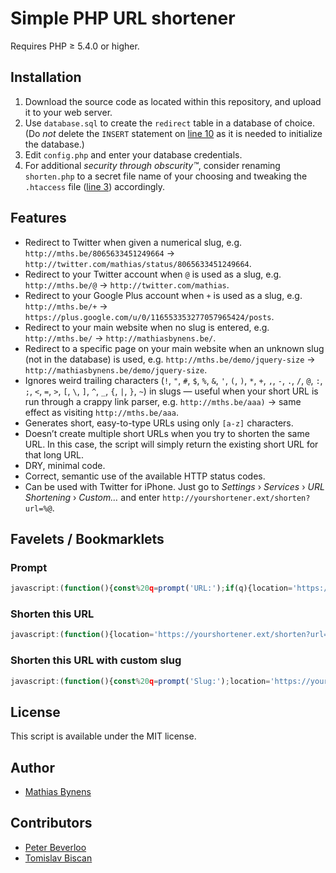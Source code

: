 # Simple PHP URL shortener

Requires PHP ≥ 5.4.0 or higher.

## Installation

1. Download the source code as located within this repository, and upload it to your web server.
2. Use `database.sql` to create the `redirect` table in a database of choice. (Do *not* delete the `INSERT` statement on [line 10](https://github.com/mathiasbynens/php-url-shortener/blob/f64ee342246fa5bf0340641372680a2d398afc79/database.sql#L10) as it is needed to initialize the database.)
3. Edit `config.php` and enter your database credentials.
4. For additional *security through obscurity™*, consider renaming `shorten.php` to a secret file name of your choosing and tweaking the `.htaccess` file ([line 3](https://github.com/mathiasbynens/php-url-shortener/blob/f64ee342246fa5bf0340641372680a2d398afc79/.htaccess#L3)) accordingly.

## Features

* Redirect to Twitter when given a numerical slug, e.g. `http://mths.be/8065633451249664` → `http://twitter.com/mathias/status/8065633451249664`.
* Redirect to your Twitter account when `@` is used as a slug, e.g. `http://mths.be/@` → `http://twitter.com/mathias`.
* Redirect to your Google Plus account when `+` is used as a slug, e.g. `http://mths.be/+` → `https://plus.google.com/u/0/116553353277057965424/posts`.
* Redirect to your main website when no slug is entered, e.g. `http://mths.be/` → `http://mathiasbynens.be/`.
* Redirect to a specific page on your main website when an unknown slug (not in the database) is used, e.g. `http://mths.be/demo/jquery-size` → `http://mathiasbynens.be/demo/jquery-size`.
* Ignores weird trailing characters (`!`, `"`, `#`, `$`, `%`, `&`, `'`, `(`, `)`, `*`, `+`, `,`, `-`, `.`, `/`, `@`, `:`, `;`, `<`, `=`, `>`, `[`, `\`, `]`, `^`, `_`, `{`, `|`, `}`, `~`) in slugs — useful when your short URL is run through a crappy link parser, e.g. `http://mths.be/aaa)` → same effect as visiting `http://mths.be/aaa`.
* Generates short, easy-to-type URLs using only `[a-z]` characters.
* Doesn’t create multiple short URLs when you try to shorten the same URL. In this case, the script will simply return the existing short URL for that long URL.
* DRY, minimal code.
* Correct, semantic use of the available HTTP status codes.
* Can be used with Twitter for iPhone. Just go to _Settings_ › _Services_ › _URL Shortening_ › _Custom…_ and enter `http://yourshortener.ext/shorten?url=%@`.

## Favelets / Bookmarklets

### Prompt

``` js
javascript:(function(){const%20q=prompt('URL:');if(q){location='https://yourshortener.ext/shorten?url='+encodeURIComponent(q)}}());
```

### Shorten this URL

``` js
javascript:(function(){location='https://yourshortener.ext/shorten?url='+encodeURIComponent(location.href)}());
```

### Shorten this URL with custom slug

``` js
javascript:(function(){const%20q=prompt('Slug:');location='https://yourshortener.ext/shorten?url='+encodeURIComponent(location.href) + (q ? '&slug=' + q : '')}());
````

## License

This script is available under the MIT license.

## Author

* [Mathias Bynens](http://mathiasbynens.be/)

## Contributors

* [Peter Beverloo](http://peter.sh/)
* [Tomislav Biscan](https://github.com/B-Scan)

